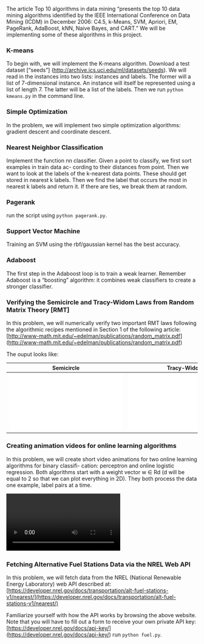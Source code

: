 The article Top 10 algorithms in data mining “presents the top 10 data mining algorithms identified by the IEEE International Conference on Data Mining (ICDM) in December 2006: C4.5, k-Means, SVM, Apriori, EM, PageRank, AdaBoost, kNN, Naive Bayes, and CART.” We will be implementing some of these algorithms in this project.

### K-means
To begin with, we will implement the K-means algorithm. Download a test dataset [“seeds”] (http://archive.ics.uci.edu/ml/datasets/seeds).
We will read in the instances into two lists: instances and labels. The former will a list of 7-dimensional instance. An instance will itself be represented using a list of length 7. The latter will be a list of the labels. Then we run 
`python kmeans.py` in the command line.

### Simple Optimization

In the problem, we will implement two simple optimization algorithms: gradient descent and coordinate descent. 

### Nearest Neighbor Classification

Implement the function nn classifier. Given a point to classify, we first sort examples in train data ac- cording to their distances from point. Then we want to look at the labels of the k-nearest data points. These should get stored in nearest k labels. Then we find the label that occurs the most in nearest k labels and return it. If there are ties, we break them at random.

### Pagerank

run the script using `python pagerank.py`. 

### Support Vector Machine 
Training an SVM using the rbf/gaussian kernel has the best accuracy.

### Adaboost

The first step in the Adaboost loop is to train a weak learner. Remember Adaboost is a “boosting” algorithm: it combines weak classifiers to create a stronger classifier.

### Verifying the Semicircle and Tracy-Widom Laws from Random Matrix Theory [RMT]

In this problem, we will numerically verify two important RMT laws following the algorithmic recipes mentioned in Section 1 of the following article: [http://www-math.mit.edu/~edelman/publications/random_matrix.pdf] (http://www-math.mit.edu/~edelman/publications/random_matrix.pdf)

The ouput looks like:

Semicircle | Tracy-Widom
:-------------------------:|:-------------------------:
![](/res/Semicircle.pdf) | ![](/res/Tracy-Widom.pdf) 

### Creating animation videos for online learning algorithms

In this problem, we will create short video animations for two online learning algorithms for binary classifi- cation: perceptron and online logistic regression. Both algorithms start with a weight vector w ∈ Rd (d will be equal to 2 so that we can plot everything in 2D). They both process the data one example, label pairs at a time.

![](/res/Perceptron_anim.mp4) 

### Fetching Alternative Fuel Stations Data via the NREL Web API


In this problem, we will fetch data from the NREL (National Renewable Energy Laboratory) web API described at: [https://developer.nrel.gov/docs/transportation/alt-fuel-stations-v1/nearest/](https://developer.nrel.gov/docs/transportation/alt-fuel-stations-v1/nearest/)

Familiarize yourself with how the API works by browsing the above website. Note that you will have to fill out a form to receive your own private API key: [https://developer.nrel.gov/docs/api-key/] (https://developer.nrel.gov/docs/api-key/)
run `python fuel.py`.



